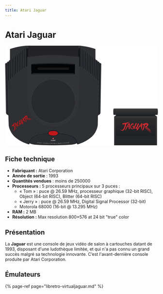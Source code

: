 ```yaml
---
title: Atari Jaguar
---
```


# Atari Jaguar

![](/migration-images/emulateurs/consoles-de-salon/atari-jaguar/image%20%28136%29.png)



## Fiche technique

* **Fabriquant :** Atari Corporation
* **Année de sortie** : 1993
* **Quantités vendues** : moins de 250000
* **Processeurs :** 5 processeurs principaux sur 3 puces :
  * « Tom » : puce @ 26.59 MHz, processeur graphique \(32-bit RISC\), Object \(64-bit RISC\), Blitter \(64-bit RISC\)
  * « Jerry » : puce @ 26.59 MHz, Digital Signal Processor \(32-bit\)
  * Motorola 68000 \(16-bit @ 13.295 MHz\)
* **RAM :** 2 MB
* **Résolution :** Max resolution 800×576 at 24 bit "true" color

## Présentation

La **Jaguar** est une console de jeux vidéo de salon à cartouches datant de 1993, disposant d'une ludothèque limitée, et qui n'a pas connu un grand succès malgré sa technologie innovante. C’est l'avant-dernière console produite par Atari Corporation.

## Émulateurs

{% page-ref page="libretro-virtualjaguar.md" %}

